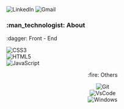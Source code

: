 ![LinkedIn](https://img.shields.io/badge/linkedin-323330.svg?style=for-the-badge&logo=linkedin&logoColor=blue&link=//linkedin)
![Gmail](https://img.shields.io/badge/Gmail-323330?style=for-the-badge&logo=gmail&logoColor=red)

<h3> :man_technologist: About </h3>

<section align="left"> 
<p> :dagger: Front - End </p>

![CSS3](https://img.shields.io/badge/CSS3-323330?style=for-the-badge&logo=css3&logoColor=blue) <br>
![HTML5](https://img.shields.io/badge/HTML5-323330?style=for-the-badge&logo=html5&logoColor=orange) <br>
![JavaScript](https://img.shields.io/badge/JavaScript-323330?style=for-the-badge&logo=javascript&logoColor=F7DF1E)
</section>

<section align="center">
<p> :fire: Others </p>

![Git](https://img.shields.io/badge/git-323330.svg?style=for-the-badge&logo=git&logoColor=orange) <br>
![VsCode](https://img.shields.io/badge/VSCode-323330?style=for-the-badge&logo=visual%20studio%20code&logoColor=blue) <br>
![Windows](https://img.shields.io/badge/Windows-323330?style=for-the-badge&logo=windows&logoColor=blue) <br>
</section>
